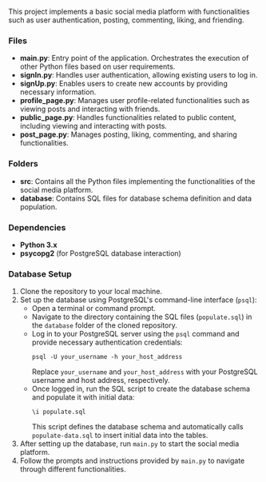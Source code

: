This project implements a basic social media platform with functionalities such as user authentication, posting, commenting, liking, and friending.

### Files

- **main.py**: Entry point of the application. Orchestrates the execution of other Python files based on user requirements.
- **signIn.py**: Handles user authentication, allowing existing users to log in.
- **signUp.py**: Enables users to create new accounts by providing necessary information.
- **profile_page.py**: Manages user profile-related functionalities such as viewing posts and interacting with friends.
- **public_page.py**: Handles functionalities related to public content, including viewing and interacting with posts.
- **post_page.py**: Manages posting, liking, commenting, and sharing functionalities.

### Folders

- **src**: Contains all the Python files implementing the functionalities of the social media platform.
- **database**: Contains SQL files for database schema definition and data population.

### Dependencies

- **Python 3.x**
- **psycopg2** (for PostgreSQL database interaction)

### Database Setup

1. Clone the repository to your local machine.
2. Set up the database using PostgreSQL's command-line interface (`psql`):
   - Open a terminal or command prompt.
   - Navigate to the directory containing the SQL files (`populate.sql`) in the `database` folder of the cloned repository.
   - Log in to your PostgreSQL server using the `psql` command and provide necessary authentication credentials:
     ```
     psql -U your_username -h your_host_address
     ```
     Replace `your_username` and `your_host_address` with your PostgreSQL username and host address, respectively.
   - Once logged in, run the SQL script to create the database schema and populate it with initial data:
     ```
     \i populate.sql
     ```
     This script defines the database schema and automatically calls `populate-data.sql` to insert initial data into the tables.
3. After setting up the database, run `main.py` to start the social media platform.
4. Follow the prompts and instructions provided by `main.py` to navigate through different functionalities.
